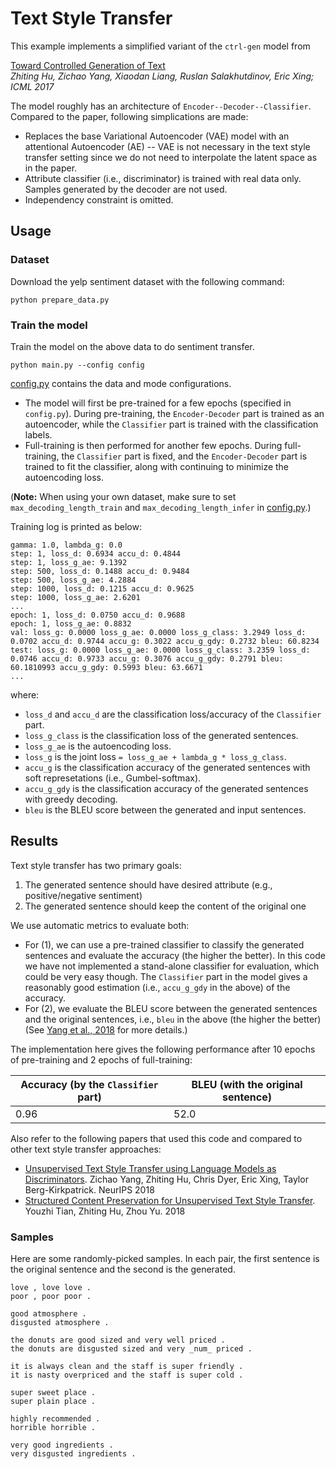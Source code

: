 # Text Style Transfer #

This example implements a simplified variant of the `ctrl-gen` model from 

[Toward Controlled Generation of Text](https://arxiv.org/pdf/1703.00955.pdf)  
*Zhiting Hu, Zichao Yang, Xiaodan Liang, Ruslan Salakhutdinov, Eric Xing; ICML 2017*

The model roughly has an architecture of `Encoder--Decoder--Classifier`. Compared to the paper, following simplications are made:
  
  * Replaces the base Variational Autoencoder (VAE) model with an attentional Autoencoder (AE) -- VAE is not necessary in the text style transfer setting since we do not need to interpolate the latent space as in the paper.
  * Attribute classifier (i.e., discriminator) is trained with real data only. Samples generated by the decoder are not used.
  * Independency constraint is omitted.

## Usage ##

### Dataset ###
Download the yelp sentiment dataset with the following command:
```
python prepare_data.py
```

### Train the model ###

Train the model on the above data to do sentiment transfer.
```
python main.py --config config
```

[config.py](./config.py) contains the data and mode configurations. 

* The model will first be pre-trained for a few epochs (specified in `config.py`). During pre-training, the `Encoder-Decoder` part is trained as an autoencoder, while the `Classifier` part is trained with the classification labels.
* Full-training is then performed for another few epochs. During full-training, the `Classifier` part is fixed, and the `Encoder-Decoder` part is trained to fit the classifier, along with continuing to minimize the autoencoding loss.

(**Note:** When using your own dataset, make sure to set `max_decoding_length_train` and `max_decoding_length_infer` in [config.py](https://github.com/asyml/texar/blob/master/examples/text_style_transfer/config.py#L85-L86).) 

Training log is printed as below:
```
gamma: 1.0, lambda_g: 0.0
step: 1, loss_d: 0.6934 accu_d: 0.4844
step: 1, loss_g_ae: 9.1392
step: 500, loss_d: 0.1488 accu_d: 0.9484
step: 500, loss_g_ae: 4.2884
step: 1000, loss_d: 0.1215 accu_d: 0.9625
step: 1000, loss_g_ae: 2.6201
...
epoch: 1, loss_d: 0.0750 accu_d: 0.9688
epoch: 1, loss_g_ae: 0.8832
val: loss_g: 0.0000 loss_g_ae: 0.0000 loss_g_class: 3.2949 loss_d: 0.0702 accu_d: 0.9744 accu_g: 0.3022 accu_g_gdy: 0.2732 bleu: 60.8234
test: loss_g: 0.0000 loss_g_ae: 0.0000 loss_g_class: 3.2359 loss_d: 0.0746 accu_d: 0.9733 accu_g: 0.3076 accu_g_gdy: 0.2791 bleu: 60.1810993 accu_g_gdy: 0.5993 bleu: 63.6671
...

```
where:
- `loss_d` and `accu_d` are the classification loss/accuracy of the `Classifier` part.
- `loss_g_class` is the classification loss of the generated sentences.
- `loss_g_ae` is the autoencoding loss.
- `loss_g` is the joint loss `= loss_g_ae + lambda_g * loss_g_class`.
- `accu_g` is the classification accuracy of the generated sentences with soft represetations (i.e., Gumbel-softmax).
- `accu_g_gdy` is the classification accuracy of the generated sentences with greedy decoding.
- `bleu` is the BLEU score between the generated and input sentences.

## Results ##

Text style transfer has two primary goals:
1. The generated sentence should have desired attribute (e.g., positive/negative sentiment)
2. The generated sentence should keep the content of the original one

We use automatic metrics to evaluate both: 
* For (1), we can use a pre-trained classifier to classify the generated sentences and evaluate the accuracy (the higher the better). In this code we have not implemented a stand-alone classifier for evaluation, which could be very easy though. The `Classifier` part in the model gives a reasonably good estimation (i.e., `accu_g_gdy` in the above) of the accuracy. 
* For (2), we evaluate the BLEU score between the generated sentences and the original sentences, i.e., `bleu` in the above (the higher the better) (See [Yang et al., 2018](https://arxiv.org/pdf/1805.11749.pdf) for more details.)

The implementation here gives the following performance after 10 epochs of pre-training and 2 epochs of full-training:

| Accuracy (by the `Classifier` part)  | BLEU (with the original sentence) |
| -------------------------------------| ----------------------------------|
| 0.96 | 52.0  |

Also refer to the following papers that used this code and compared to other text style transfer approaches:

* [Unsupervised Text Style Transfer using Language Models as Discriminators](https://papers.nips.cc/paper/7959-unsupervised-text-style-transfer-using-language-models-as-discriminators.pdf). Zichao Yang, Zhiting Hu, Chris Dyer, Eric Xing, Taylor Berg-Kirkpatrick. NeurIPS 2018
* [Structured Content Preservation for Unsupervised Text Style Transfer](https://arxiv.org/pdf/1810.06526.pdf). Youzhi Tian, Zhiting Hu, Zhou Yu. 2018

### Samples ###
Here are some randomly-picked samples. In each pair, the first sentence is the original sentence and the second is the generated.
```
love , love love .
poor , poor poor .

good atmosphere .
disgusted atmosphere .

the donuts are good sized and very well priced .
the donuts are disgusted sized and very _num_ priced .

it is always clean and the staff is super friendly .
it is nasty overpriced and the staff is super cold .

super sweet place .
super plain place .

highly recommended .
horrible horrible .

very good ingredients .
very disgusted ingredients .
```
